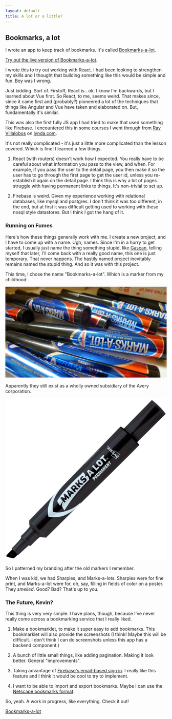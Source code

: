 ```yaml
---
layout: default
title: A lot or a little?
---
```


## Bookmarks, a lot

I wrote an app to keep track of bookmarks. It's called [Bookmarks-a-lot][bml-github]. 

[Try out the live version of Bookmarks-a-lot][bml-live].

I wrote this to try out working with React. I had been looking to strengthen my skills and I thought that building something like this would be simple and fun. Boy was I wrong.

Just kidding. Sort of. Firstoff, React is.. ok. I know I'm backwards, but I learned about Vue first. So React, to me, seems weird. That makes since, since it came first and (probably?) pioneered a lot of the techniques that things like Angular and Vue have taken and elaborated on. But, fundamentally it's similar.

This was also the first fully JS app I had tried to make that used something like Firebase. I encountered this in some courses I went through from [Ray Villalobos][raybo] on [lynda.com][lynda-react-spas].

It's not really complicated - it's just a little more complicated than the lesson covered. Which is fine! I learned a few things. 

1. React (with routers) doesn't work how I expected. You really have to be careful about what information you pass to the view, and when. For example, if you pass the user to the detail page, you then make it so the user has to go through the first page to get the user id, unless you re-establish it again on the detail page. I think this is why a lot of pages struggle with having permanent links to things. It's non-trivial to set up. 

1. Firebase is weird. Given my experience working with relational databases, like mysql and postgres. I don't think it was too different, in the end, but at first it was difficult getting used to working with these nosql style datastores. But I think I got the hang of it.

### Running on Fumes

Here's how these things generally work with me. I create a new project, and I have to come up with a name. Ugh, names. Since I'm in a hurry to get started, I usually just name the thing something stupid, like [Gascan], telling myself that later, I'll come back with a really good name, this one is just temporary. That never happens. The hastily named project inevitably remains named the stupid thing. And so it was with this project.

This time, I chose the name "Bookmarks-a-lot". Which is a marker from my childhood:

![remember these?](/assets/images/blog/marks-a-lot-old.jpg)

Apparently they still exist as a wholly owned subsidiary of the Avery corporation.

![Cheaper to print, I guess](/assets/images/blog/marks-a-lot-new.jpg)

So I patterned my branding after the old markers I remember. 

When I was kid, we had Sharpies, and Marks-a-lots. Sharpies were for fine print, and Marks-a-lot were for, oh, say, filling in fields of color on a poster. They *smelled*. Good? Bad? That's up to you.

### The Future, Kevin?

This thing is very very simple. I have plans, though, because I've never really come across a bookmarking service that I really liked.

1. Make a bookmarklet, to make it super easy to add bookmarks. This bookmarklet will also provide the screenshots (I think! Maybe this will be difficult. I don't think I can do screenshots unless this app has a backend component.)

1. A bunch of little small things, like adding pagination. Making it look better. General "improvements".

1. Taking advantage of [Firebase's email-based sign in][firebase-email]. I really like this feature and I think it would be cool to try to implement.

1. I want to be able to import and export bookmarks. Maybe I can use the [Netscape bookmarks format][netscape-bookmarks].

So, yeah. A work in progress, like everything. Check it out!

[Bookmarks-a-lot][bml-live]

[bml-github]: https://github.com/kpmcguire/bookmarks-a-lot
[bml-live]: https://bookmarks-a-lot.netlify.com/
[raybo]: https://raybo.org
[lynda-react-spas]: https://www.lynda.com/course-tutorials/React-SPAs/774920-2.html?srchtrk=index%3a1%0alinktypeid%3a2%0aq%3areact+spas%0apage%3a1%0as%3arelevance%0asa%3atrue%0aproducttypeid%3a2
[gascan]: https://github.com/kpmcguire/gascanjs
[firebase-email]: https://firebase.google.com/docs/auth/web/email-link-auth
[netscape-bookmarks]: https://en.wikipedia.org/wiki/Bookmark_(digital)#Storage